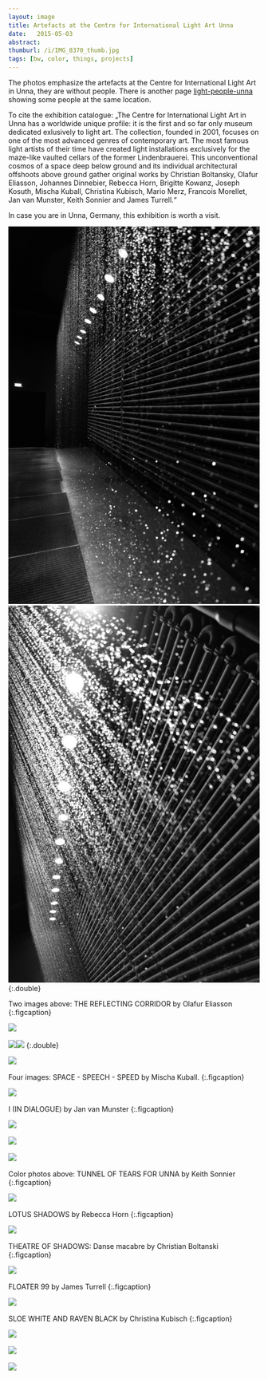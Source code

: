 ```yaml
---
layout: image
title: Artefacts at the Centre for International Light Art Unna
date:   2015-05-03
abstract: 
thumburl: /i/IMG_8370_thumb.jpg
tags: [bw, color, things, projects]
---
```

The photos emphasize the artefacts at the Centre for International Light Art in Unna, they are without people. There is another page [light-people-unna]({{site.url}}/light-people-unna) showing some people at the same location. 

To cite the exhibition catalogue: „The Centre for International Light Art in Unna has a worldwide unique profile: it is the first and so far only museum dedicated exlusively to light art. The collection, founded in 2001, focuses on one of the most advanced genres of contemporary art. The most famous light artists of their time have created light installations exclusively for the maze-like vaulted cellars of the former Lindenbrauerei. This unconventional cosmos of a space deep below ground and its individual architectural offshoots above ground gather original works by Christian Boltansky, Olafur Eliasson, Johannes Dinnebier, Rebecca Horn, Brigitte Kowanz, Joseph Kosuth, Mischa Kuball, Christina Kubisch, Mario Merz, Francois Morellet, Jan van Munster, Keith Sonnier and James Turrell.“

In case you are in Unna, Germany, this exhibition is worth a visit. 

![](/i/IMG_8337.jpg)![](/i/IMG_8278.jpg)
{:.double}

Two images above: THE REFLECTING CORRIDOR by Olafur Eliasson
{:.figcaption}

![]({{site.url}}/i/IMG_8370.jpg)

![]({{site.url}}/i/IMG_8244.jpg)![]({{site.url}}/i/IMG_8247.jpg)
{:.double}

![]({{site.url}}/i/IMG_8367.jpg)

Four images: SPACE - SPEECH - SPEED by Mischa Kuball. 
{:.figcaption} 

![]({{site.url}}/i/IMG_8248.jpg)

I (IN DIALOGUE) by Jan van Munster
{:.figcaption}

![]({{site.url}}/i/IMG_8252.jpg)

![]({{site.url}}/i/IMG_8366.jpg)

![]({{site.url}}/i/IMG_8364.jpg)

Color photos above: TUNNEL OF TEARS FOR UNNA by Keith Sonnier
{:.figcaption}

![]({{site.url}}/i/IMG_8302.jpg)

LOTUS SHADOWS by Rebecca Horn
{:.figcaption}

![]({{site.url}}/i/IMG_8313.jpg)

THEATRE OF SHADOWS: Danse macabre by Christian Boltanski
{:.figcaption}

![]({{site.url}}/i/IMG_8308.jpg)

FLOATER 99 by James Turrell
{:.figcaption}

![]({{site.url}}/i/IMG_8265.jpg)

SLOE WHITE AND RAVEN BLACK by Christina Kubisch
{:.figcaption}

![]({{site.url}}/i/IMG_8354.jpg)

![]({{site.url}}/i/IMG_8271.jpg) 

![]({{site.url}}/i/IMG_8241.jpg) 